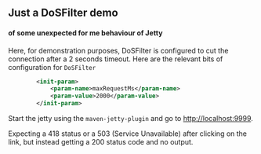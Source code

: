 ## Just a DoSFilter demo

#### of some unexpected for me behaviour of Jetty

Here, for demonstration purposes, DoSFilter is configured to cut the connection after a 2 seconds timeout. Here are the
relevant bits of configuration for ```DoSFilter```

```xml
        <init-param>
            <param-name>maxRequestMs</param-name>
            <param-value>2000</param-value>
        </init-param>
```

Start the jetty using the ```maven-jetty-plugin``` and go to [http://localhost:9999](http://localhost:9999).

Expecting a 418 status or a 503 (Service Unavailable) after clicking on the link, but instead getting a 200 status code and no output.
